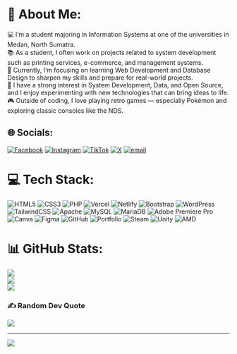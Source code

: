 # 💫 About Me:
💻 I’m a student majoring in Information Systems at one of the universities in Medan, North Sumatra.<br>📚 As a student, I often work on projects related to system development such as printing services, e-commerce, and management systems.<br>🌱 Currently, I’m focusing on learning Web Development and Database Design to sharpen my skills and prepare for real-world projects.<br>🚀 I have a strong interest in System Development, Data, and Open Source, and I enjoy experimenting with new technologies that can bring ideas to life.<br>🎮 Outside of coding, I love playing retro games — especially Pokémon and exploring classic consoles like the NDS.


## 🌐 Socials:
[![Facebook](https://img.shields.io/badge/Facebook-%231877F2.svg?logo=Facebook&logoColor=white)](https://facebook.com/raihan_zacky) [![Instagram](https://img.shields.io/badge/Instagram-%23E4405F.svg?logo=Instagram&logoColor=white)](https://instagram.com/raihan_zackyy) [![TikTok](https://img.shields.io/badge/TikTok-%23000000.svg?logo=TikTok&logoColor=white)](https://tiktok.com/@raihan_zackyyy) [![X](https://img.shields.io/badge/X-black.svg?logo=X&logoColor=white)](https://x.com/raihan_zackyy) [![email](https://img.shields.io/badge/Email-D14836?logo=gmail&logoColor=white)](mailto:raihanzacky1005@gmail.com) 

# 💻 Tech Stack:
![HTML5](https://img.shields.io/badge/html5-%23E34F26.svg?style=for-the-badge&logo=html5&logoColor=white) ![CSS3](https://img.shields.io/badge/css3-%231572B6.svg?style=for-the-badge&logo=css3&logoColor=white) ![PHP](https://img.shields.io/badge/php-%23777BB4.svg?style=for-the-badge&logo=php&logoColor=white) ![Vercel](https://img.shields.io/badge/vercel-%23000000.svg?style=for-the-badge&logo=vercel&logoColor=white) ![Netlify](https://img.shields.io/badge/netlify-%23000000.svg?style=for-the-badge&logo=netlify&logoColor=#00C7B7) ![Bootstrap](https://img.shields.io/badge/bootstrap-%238511FA.svg?style=for-the-badge&logo=bootstrap&logoColor=white) ![WordPress](https://img.shields.io/badge/WordPress-%23117AC9.svg?style=for-the-badge&logo=WordPress&logoColor=white) ![TailwindCSS](https://img.shields.io/badge/tailwindcss-%2338B2AC.svg?style=for-the-badge&logo=tailwind-css&logoColor=white) ![Apache](https://img.shields.io/badge/apache-%23D42029.svg?style=for-the-badge&logo=apache&logoColor=white) ![MySQL](https://img.shields.io/badge/mysql-4479A1.svg?style=for-the-badge&logo=mysql&logoColor=white) ![MariaDB](https://img.shields.io/badge/MariaDB-003545?style=for-the-badge&logo=mariadb&logoColor=white) ![Adobe Premiere Pro](https://img.shields.io/badge/Adobe%20Premiere%20Pro-9999FF.svg?style=for-the-badge&logo=Adobe%20Premiere%20Pro&logoColor=white) ![Canva](https://img.shields.io/badge/Canva-%2300C4CC.svg?style=for-the-badge&logo=Canva&logoColor=white) ![Figma](https://img.shields.io/badge/figma-%23F24E1E.svg?style=for-the-badge&logo=figma&logoColor=white) ![GitHub](https://img.shields.io/badge/github-%23121011.svg?style=for-the-badge&logo=github&logoColor=white) ![Portfolio](https://img.shields.io/badge/Portfolio-%23000000.svg?style=for-the-badge&logo=firefox&logoColor=#FF7139) ![Steam](https://img.shields.io/badge/steam-%23000000.svg?style=for-the-badge&logo=steam&logoColor=white) ![Unity](https://img.shields.io/badge/unity-%23000000.svg?style=for-the-badge&logo=unity&logoColor=white) ![AMD](https://img.shields.io/badge/AMD-%23000000.svg?style=for-the-badge&logo=amd&logoColor=white)
# 📊 GitHub Stats:
![](https://github-readme-stats.vercel.app/api?username=raihanzackyluthfii&theme=dark&hide_border=true&include_all_commits=false&count_private=false)<br/>
![](https://nirzak-streak-stats.vercel.app/?user=raihanzackyluthfii&theme=dark&hide_border=true)<br/>
![](https://github-readme-stats.vercel.app/api/top-langs/?username=raihanzackyluthfii&theme=dark&hide_border=true&include_all_commits=false&count_private=false&layout=compact)

### ✍️ Random Dev Quote
![](https://quotes-github-readme.vercel.app/api?type=horizontal&theme=radical)

---
[![](https://visitcount.itsvg.in/api?id=raihanzackyluthfii&icon=0&color=0)](https://visitcount.itsvg.in)

<!-- Proudly created with GPRM ( https://gprm.itsvg.in ) -->
